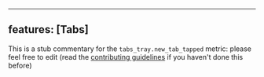 
---
features: [Tabs]
---

This is a stub commentary for the `tabs_tray.new_tab_tapped` metric: please feel free to edit (read the
[contributing guidelines](https://github.com/mozilla/glean-annotations/blob/main/CONTRIBUTING.md)
if you haven't done this before)
